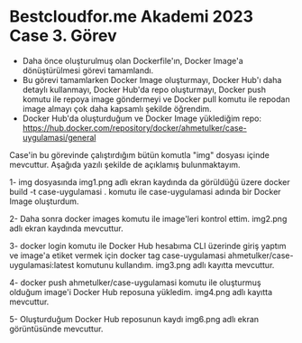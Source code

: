 # Bestcloudfor.me Akademi 2023 Case 3. Görev
- Daha önce oluşturulmuş olan Dockerfile'ın, Docker Image'a dönüştürülmesi görevi tamamlandı.
- Bu görevi tamamlarken Docker Image oluşturmayı, Docker Hub'ı daha detaylı kullanmayı, Docker Hub'da repo oluşturmayı, Docker push komutu ile repoya image göndermeyi ve Docker pull komutu ile repodan image almayı çok daha kapsamlı şekilde öğrendim.
- Docker Hub'da oluşturduğum ve Docker Image yüklediğim repo: https://hub.docker.com/repository/docker/ahmetulker/case-uygulamasi/general

Case'in bu görevinde çalıştırdığım bütün komutla "img" dosyası içinde mevcuttur. Aşağıda yazılı şekilde de açıklamış bulunmaktayım.

1- img dosyasında img1.png adlı ekran kaydında da görüldüğü üzere docker build -t case-uygulamasi . komutu ile case-uygulamasi adında bir Docker Image oluşturdum.

2- Daha sonra docker images komutu ile image'leri kontrol ettim. img2.png adlı ekran kaydında mevcuttur.

3- docker login komutu ile Docker Hub hesabıma CLI üzerinde giriş yaptım ve image'a etiket vermek için docker tag case-uygulamasi ahmetulker/case-uygulamasi:latest komutunu kullandım. img3.png adlı kayıtta mevcuttur.

4- docker push ahmetulker/case-uygulamasi komutu ile oluşturmuş olduğum image'i Docker Hub reposuna yükledim. img4.png adlı kayıtta mevcuttur. 

5- Oluşturduğum Docker Hub reposunun kaydı img6.png adlı ekran görüntüsünde mevcuttur.

